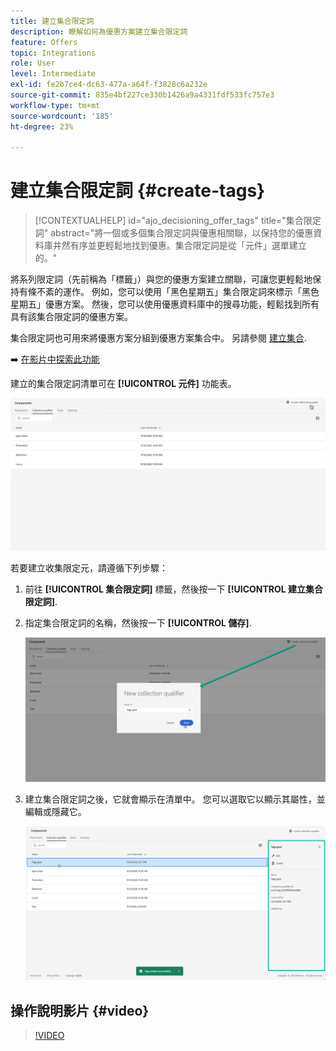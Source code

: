```yaml
---
title: 建立集合限定詞
description: 瞭解如何為優惠方案建立集合限定詞
feature: Offers
topic: Integrations
role: User
level: Intermediate
exl-id: fe2b7ce4-dc63-477a-a64f-f3828c6a232e
source-git-commit: 835e4bf227ce330b1426a9a4331fdf533fc757e3
workflow-type: tm+mt
source-wordcount: '185'
ht-degree: 23%

---
```


# 建立集合限定詞 {#create-tags}

>[!CONTEXTUALHELP]
>id="ajo_decisioning_offer_tags"
>title="集合限定詞"
>abstract="將一個或多個集合限定詞與優惠相關聯，以保持您的優惠資料庫井然有序並更輕鬆地找到優惠。集合限定詞是從「元件」選單建立的。"

將系列限定詞（先前稱為「標籤」）與您的優惠方案建立關聯，可讓您更輕鬆地保持有條不紊的運作。 例如，您可以使用「黑色星期五」集合限定詞來標示「黑色星期五」優惠方案。 然後，您可以使用優惠資料庫中的搜尋功能，輕鬆找到所有具有該集合限定詞的優惠方案。

集合限定詞也可用來將優惠方案分組到優惠方案集合中。 另請參閱 [建立集合](../offer-library/creating-collections.md).

➡️ [在影片中探索此功能](#video)

建立的集合限定詞清單可在 **[!UICONTROL 元件]** 功能表。

![](../assets/tags_list.png)

若要建立收集限定元，請遵循下列步驟：

1. 前往 **[!UICONTROL 集合限定詞]** 標籤，然後按一下 **[!UICONTROL 建立集合限定詞]**.

1. 指定集合限定詞的名稱，然後按一下 **[!UICONTROL 儲存]**.

   ![](../assets/tags_create.png)

1. 建立集合限定詞之後，它就會顯示在清單中。 您可以選取它以顯示其屬性，並編輯或隱藏它。

   ![](../assets/tags_created.png)

## 操作說明影片 {#video}

>[!VIDEO](https://video.tv.adobe.com/v/329374?quality=12)
